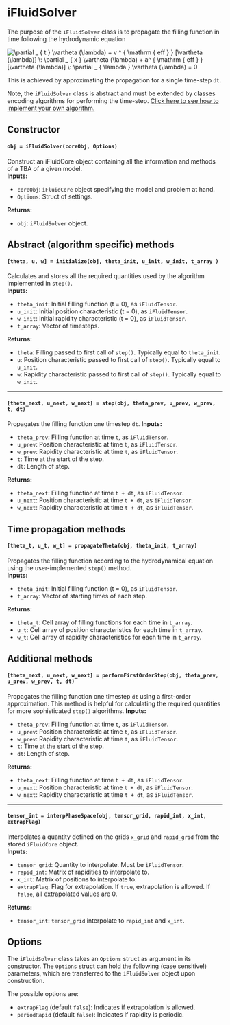 # iFluidSolver

The purpose of the `iFluidSolver` class is to propagate the filling function in time following the hydrodynamic equation

<img src="https://latex.codecogs.com/svg.latex?\partial&space;_&space;{&space;t&space;}&space;\vartheta&space;(\lambda)&space;&plus;&space;v&space;^&space;{&space;\mathrm&space;{&space;eff&space;}&space;}&space;[\vartheta&space;(\lambda)]&space;\:&space;\partial&space;_&space;{&space;x&space;}&space;\vartheta&space;(\lambda)&space;&plus;&space;a^&space;{&space;\mathrm&space;{&space;eff&space;}&space;}[\vartheta&space;(\lambda)]&space;\:&space;\partial&space;_&space;{&space;\lambda&space;}&space;\vartheta&space;(\lambda)&space;=&space;0" title="\partial _ { t } \vartheta (\lambda) + v ^ { \mathrm { eff } } [\vartheta (\lambda)] \: \partial _ { x } \vartheta (\lambda) + a^ { \mathrm { eff } }[\vartheta (\lambda)] \: \partial _ { \lambda } \vartheta (\lambda) = 0" />

This is achieved by approximating the propagation for a single time-step `dt`.

Note, the `iFluidSolver` class is abstract and must be extended by classes encoding algorithms for performing the time-step. [Click here to see how to implement your own algorithm.](solver.md) 


## Constructor

#### `obj = iFluidSolver(coreObj, Options)`  
Construct an iFluidCore object containing all the information and methods of a TBA of a given model.  
**Inputs:**

- `coreObj`: `iFluidCore` object specifying the model and problem at hand.  
- `Options`: Struct of settings.   

**Returns:**

 - `obj`: `iFluidSolver` object.


## Abstract (algorithm specific) methods

#### `[theta, u, w] = initialize(obj, theta_init, u_init, w_init, t_array )`  
Calculates and stores all the required quantities used by the algorithm implemented in `step()`.  
**Inputs:**

 - `theta_init`: Initial filling function (t = 0), as `iFluidTensor`.
 - `u_init`: Initial position characteristic (t = 0), as `iFluidTensor`.
 - `w_init`: Initial rapidity characteristic (t = 0), as `iFluidTensor`.
 - `t_array`: Vector of timesteps.  

**Returns:**

- `theta`: Filling passed to first call of `step()`. Typically equal to `theta_init`.
- `u`: Position characteristic passed to first call of `step()`. Typically equal to `u_init`.
- `w`: Rapidity characteristic passed to first call of `step()`. Typically equal to `w_init`.

---

#### `[theta_next, u_next, w_next] = step(obj, theta_prev, u_prev, w_prev, t, dt)`  
Propagates the filling function one timestep `dt`.
**Inputs:**

 - `theta_prev`: Filling function at time `t`, as `iFluidTensor`.
 - `u_prev`: Position characteristic at time `t`, as `iFluidTensor`.
 - `w_prev`: Rapidity characteristic at time `t`, as `iFluidTensor`.
 - `t`: Time at the start of the step.  
 - `dt`: Length of step.  

**Returns:**

 - `theta_next`: Filling function at time `t + dt`, as `iFluidTensor`.
 - `u_next`: Position characteristic at time `t + dt`, as `iFluidTensor`.
 - `w_next`: Rapidity characteristic at time `t + dt`, as `iFluidTensor`.


## Time propagation methods

#### `[theta_t, u_t, w_t] = propagateTheta(obj, theta_init, t_array)`
Propagates the filling function according to the hydrodynamical equation using the user-implemented `step()` method.   
**Inputs:**

- `theta_init`: Initial filling function (t = 0), as `iFluidTensor`.
- `t_array`: Vector of starting times of each step.

**Returns:**

- `theta_t`: Cell array of filling functions for each time in `t_array`.
- `u_t`: Cell array of position characteristics for each time in `t_array`.
- `w_t`: Cell array of rapidity characteristics for each time in `t_array`.


## Additional methods

#### `[theta_next, u_next, w_next] = performFirstOrderStep(obj, theta_prev, u_prev, w_prev, t, dt)`
Propagates the filling function one timestep `dt` using a first-order approximation. This method is helpful for calculating the required quantities for more sophisticated `step()` algorithms. 
**Inputs:**

 - `theta_prev`: Filling function at time `t`, as `iFluidTensor`.
 - `u_prev`: Position characteristic at time `t`, as `iFluidTensor`.
 - `w_prev`: Rapidity characteristic at time `t`, as `iFluidTensor`.
 - `t`: Time at the start of the step.  
 - `dt`: Length of step.  

**Returns:**

 - `theta_next`: Filling function at time `t + dt`, as `iFluidTensor`.
 - `u_next`: Position characteristic at time `t + dt`, as `iFluidTensor`.
 - `w_next`: Rapidity characteristic at time `t + dt`, as `iFluidTensor`.

---

#### `tensor_int = interpPhaseSpace(obj, tensor_grid, rapid_int, x_int, extrapFlag)`
Interpolates a quantity defined on the grids `x_grid` and `rapid_grid` from the stored `iFluidCore` object.  
**Inputs:**

- `tensor_grid`: Quantity to interpolate. Must be `iFluidTensor`.  
- `rapid_int`: Matrix of rapidities to interpolate to.  
- `x_int`: Matrix of positions to interpolate to.  
- `extrapFlag`: Flag for extrapolation. If `true`, extrapolation is allowed. If `false`, all extrapolated values are 0.  

**Returns:**

 - `tensor_int`: `tensor_grid` interpolate to `rapid_int` and `x_int`.


## Options

The `iFluidSolver` class takes an `Options` struct as argument in its constructor. The `Options` struct can hold the following (case sensitive!) parameters, which are transferred to the `iFluidSolver` object upon construction.  

The possible options are:

 - `extrapFlag` (default `false`): Indicates if extrapolation is allowed.
 - `periodRapid` (default `false`): Indicates if rapidity is periodic.